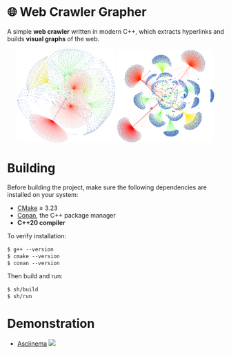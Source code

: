 # 🌐 Web Crawler Grapher

A simple **web crawler** written in modern C++, which extracts hyperlinks and builds **visual graphs** of the web.

<p align="center">
  <img src="https://github.com/nynepebbles/crawler/blob/main/graphs/graph-StressMinimization.svg?raw=true" width="45%" />
  <img src="https://github.com/nynepebbles/crawler/blob/main/graphs/graph-FMMMLayout.svg?raw=true" width="45%" />
</p>

# Building
Before building the project, make sure the following dependencies are installed on your system:

- [CMake](https://cmake.org/download/) ≥ 3.23
- [Conan](https://conan.io/), the C++ package manager
- **C++20 compiler**

To verify installation:
   
    $ g++ --version
    $ cmake --version
    $ conan --version

Then build and run:

    $ sh/build
    $ sh/run

# Demonstration
- [Asciinema](https://asciinema.org/a/USO6UdGKT632ZseKz5KtFYct5)
<a href="https://asciinema.org/a/USO6UdGKT632ZseKz5KtFYct5" target="_blank"><img src="https://asciinema.org/a/USO6UdGKT632ZseKz5KtFYct5.png" /></a>

